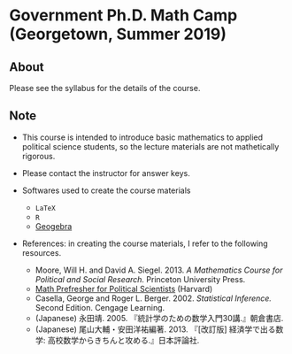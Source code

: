 # Government Ph.D. Math Camp (Georgetown, Summer 2019)

## About

Please see the syllabus for the details of the course.

## Note

- This course is intended to introduce basic mathematics to applied political science students, so the lecture materials are not mathetically rigorous.

- Please contact the instructor for answer keys.

- Softwares used to create the course materials
    - `LaTeX`
    - `R`
    - <a href = "https://www.geogebra.org/">Geogebra</a>
 
 - References: in creating the course materials, I refer to the following resources.
    - Moore, Will H. and David A. Siegel. 2013. *A Mathematics Course for Political and Social Research.* Princeton University Press.
    - <a href = "https://iqss.github.io/prefresher/">Math Prefresher for Political Scientists</a> (Harvard)
    - Casella, George and Roger L. Berger. 2002. *Statistical Inference.* Second Edition. Cengage Learning.
    - (Japanese) 永田靖. 2005. 『統計学のための数学入門30講.』朝倉書店.
    - (Japanese) 尾山大輔・安田洋祐編著. 2013. 『[改訂版] 経済学で出る数学: 高校数学からきちんと攻める.』日本評論社.

